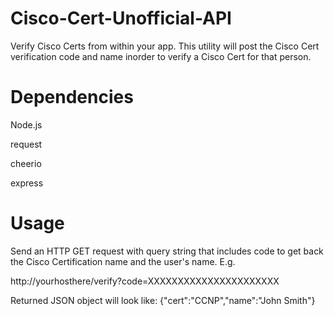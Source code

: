 Cisco-Cert-Unofficial-API
===========

Verify Cisco Certs from within your app. This utility will post the Cisco Cert verification code and name inorder to verify a Cisco Cert for that person.

Dependencies
===========
Node.js

request

cheerio

express

Usage
===========
Send an HTTP GET request with query string that includes code to get back the Cisco Certification name and the user's name.
E.g.

http://yourhosthere/verify?code=XXXXXXXXXXXXXXXXXXXXXX

Returned JSON object will look like:
{"cert":"CCNP","name":"John Smith"}